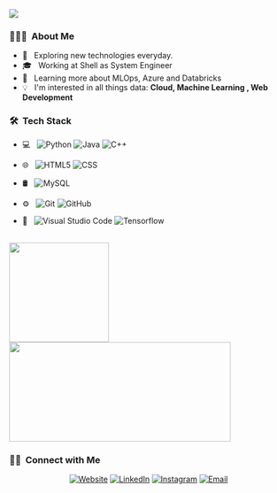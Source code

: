 <img src="https://media-exp1.licdn.com/dms/image/C5616AQF6M-NlEkS1aw/profile-displaybackgroundimage-shrink_350_1400/0/1594737035396?e=1665014400&v=beta&t=A9suMZTre7wWBHo2gQN-1RUOUtGJAxaTovjvxnZ6xdU">


<h3> 👨🏻‍💻 &nbsp;About Me </h3>

- 🤔 &nbsp; Exploring new technologies everyday.
- 🎓 &nbsp; Working at Shell as System Engineer
- 🌱 &nbsp; Learning more about MLOps, Azure and Databricks
- :bulb:  &nbsp; I'm interested in all things data: **Cloud, Machine Learning , Web Development**


<h3> 🛠 &nbsp;Tech Stack</h3>

- 💻 &nbsp;
  ![Python](https://img.shields.io/badge/-Python-333333?style=flat&logo=python)
  ![Java](https://img.shields.io/badge/-Java-333333?style=flat&logo=Java&logoColor=007396)
  ![C++](https://img.shields.io/badge/-C++-333333?style=flat&logo=C%2B%2B&logoColor=00599C)

- 🌐 &nbsp;
  ![HTML5](https://img.shields.io/badge/-HTML5-333333?style=flat&logo=HTML5)
  ![CSS](https://img.shields.io/badge/-CSS-333333?style=flat&logo=CSS3&logoColor=1572B6)
<!--   ![JavaScript](https://img.shields.io/badge/-JavaScript-333333?style=flat&logo=javascript)
  ![Bootstrap](https://img.shields.io/badge/-Bootstrap-333333?style=flat&logo=bootstrap&logoColor=563D7C)
  ![Node.js](https://img.shields.io/badge/-Node.js-333333?style=flat&logo=node.js)
  ![React](https://img.shields.io/badge/-React-333333?style=flat&logo=react) -->
- 🛢 &nbsp;
  ![MySQL](https://img.shields.io/badge/-MySQL-333333?style=flat&logo=mysql)
<!--   ![MongoDB](https://img.shields.io/badge/-MongoDB-333333?style=flat&logo=mongodb) -->
- ⚙️ &nbsp;
  ![Git](https://img.shields.io/badge/-Git-333333?style=flat&logo=git)
  ![GitHub](https://img.shields.io/badge/-GitHub-333333?style=flat&logo=github)
<!--   ![Markdown](https://img.shields.io/badge/-Markdown-333333?style=flat&logo=markdown) -->
- 🔧 &nbsp;
  ![Visual Studio Code](https://img.shields.io/badge/-Visual%20Studio%20Code-333333?style=flat&logo=visual-studio-code&logoColor=007ACC)
  ![Tensorflow](https://img.shields.io/badge/-Tensorflow-333333?style=flat&logo=tensorflow)
  
  


<br/>

<a href="https://github.com/KESEVAN">
  <img height="180em" src="https://github-readme-stats.vercel.app/api?username=kesevan" />
  <img height="180em" width="400em" src="https://github-readme-stats.vercel.app/api/top-langs/?username=kesevan&theme=buefy&layout=compact" />
</a>

<br/>

<h3> 🤝🏻 &nbsp;Connect with Me </h3>

<p align="center">
<a href="https://kesevan.github.io/Portfolio/"><img alt="Website" src="https://img.shields.io/badge/Website-kesevan.github.io/Portfolio-blue?style=flat-square&logo=google-chrome"></a>
<a href="https://www.linkedin.com/in/kesevan-balaji-030477177/"><img alt="LinkedIn" src="https://img.shields.io/badge/LinkedIn-Kesevan%20Sekar%20Balaji-blue?style=flat-square&logo=linkedin"></a>
<a href="https://www.instagram.com/k7_for_life/"><img alt="Instagram" src="https://img.shields.io/badge/Instagram-k7_for_life-blue?style=flat-square&logo=instagram"></a>
<a href="mailto:kesevanbalaji@gmail.com"><img alt="Email" src="https://img.shields.io/badge/Email-kesevanbalaji@gmail.com-blue?style=flat-square&logo=gmail"></a>
</p>

